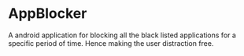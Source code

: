 # AppBlocker
A android application for blocking all the black listed applications for a specific period of time. Hence making the user distraction free.
